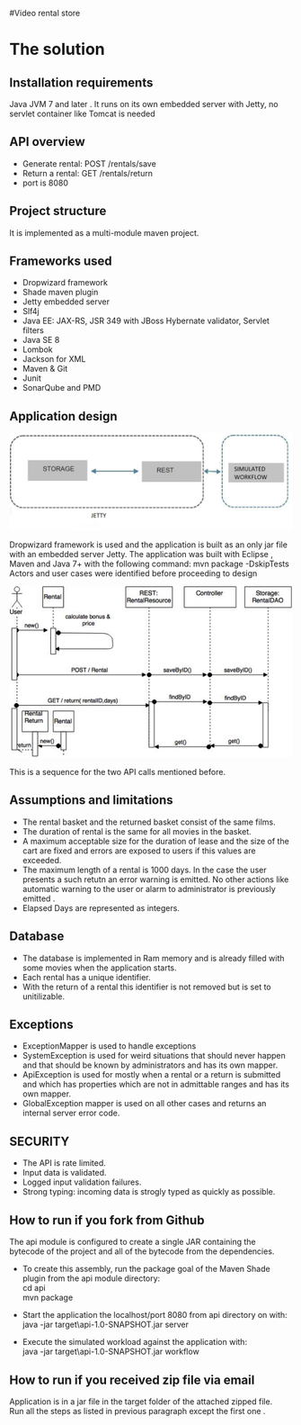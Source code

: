 #Video rental store

# The solution

## Installation requirements
Java JVM 7 and later .
It runs on its own embedded server with Jetty, no servlet container like Tomcat is needed

## API overview
- Generate rental: POST /rentals/save 
- Return a rental: GET /rentals/return 
- port is 8080  

## Project structure

It is implemented as a multi-module maven project.

## Frameworks used
- Dropwizard framework
- Shade maven plugin
- Jetty embedded server 
- Slf4j
- Java EE: JAX-RS, JSR 349 with JBoss Hybernate validator, Servlet filters
- Java SE 8
- Lombok
- Jackson for XML 
- Maven & Git
- Junit
- SonarQube and PMD

## Application design

![Alt text](res/MOVIE_api.jpg "architecture")

Dropwizard framework is used and the application is built as an only jar file with an embedded server Jetty.
The application was built with Eclipse , Maven and Java 7+ with the following command:
mvn package -DskipTests
Actors and user cases were identified before proceeding to design

![alt text](https://github.com/atdance/moviesrental/blob/master/res/movie_sequence3.jpg?raw=true)

This is a sequence for the two API calls mentioned before.

## Assumptions and limitations
- The rental basket and the returned basket consist of the same films.
- The duration of rental is the same for all movies in the basket.
- A maximum acceptable size for the  duration of lease and the size of the cart are fixed and 
errors are exposed to users if this values are exceeded.
- The maximum length of a rental is 1000 days. In the case the user presents a such retutn an 
error warning is emitted. No other actions like automatic warning to the user or alarm to 
administrator is previously emitted .
- Elapsed Days are represented as integers.



## Database
- The database is implemented in Ram memory and is already filled with some movies when
the application starts.
- Each rental has a unique identifier.
- With the return of a rental this identifier is not removed but is set to unitilizable.

## Exceptions
- ExceptionMapper is used to handle exceptions
- SystemException is used for weird situations that should never happen and that should be 
known by administrators and has its own mapper.
- ApiException is used for mostly when a rental or a return is submitted and which has 
properties which are not in admittable ranges and has its own mapper.
- GlobalException mapper is used on all other cases and returns an internal server error code. 

## SECURITY
- The API is rate limited.
- Input data is validated.
- Logged input validation failures.
- Strong typing: incoming data is strogly typed as quickly as possible.


## How to run if you fork from Github
The  api module is configured to create a single JAR containing the bytecode of the project
 and all of the bytecode from the dependencies.
- To create this assembly, run the package goal of the Maven Shade plugin from the api module directory:
<br> cd api
<br> mvn package
 
- Start the application the localhost/port 8080 from api directory on  with:
<br> java -jar target\api-1.0-SNAPSHOT.jar server 
- Execute the simulated workload against the application with:
<br> java -jar target\api-1.0-SNAPSHOT.jar workflow

## How to run if you received zip file via email
Application is in a jar file in the target folder of the attached zipped file. 
<br> Run all the steps as listed in previous paragraph except the first one .